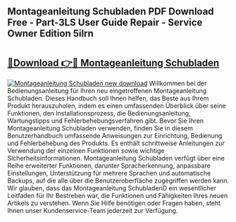 ## Montageanleitung Schubladen PDF Download Free - Part-3LS User Guide Repair - Service Owner Edition 5iIrn

# <h2><a href="http://df6xe7.blite.top/?on=Montageanleitung+Schubladen">🔗Download 👉🔴 Montageanleitung Schubladen</a></h2>

[![Montageanleitung Schubladen new download](https://i.imgur.com/lujVjoI.png)](http://df6xe7.blite.top/?on=Montageanleitung+Schubladen)
Willkommen bei der Bedienungsanleitung für Ihren neu eingetroffenen Montageanleitung Schubladen. Dieses Handbuch soll Ihnen helfen, das Beste aus Ihrem Produkt herauszuholen, indem es einen umfassenden Überblick über seine Funktionen, den Installationsprozess, die Bedienungsanleitung, Wartungstipps und Fehlerbehebungsverfahren gibt. Bevor Sie Ihren Montageanleitung Schubladen verwenden, finden Sie in diesem Benutzerhandbuch umfassende Anweisungen zur Einrichtung, Bedienung und Fehlerbehebung des Produkts. Es enthält schrittweise Anleitungen zur Verwendung der einzelnen Funktionen sowie wichtige Sicherheitsinformationen. Montageanleitung Schubladen verfügt über eine Reihe erweiterter Funktionen, darunter Spracherkennung, anpassbare Einstellungen, Unterstützung für mehrere Sprachen und automatische Backups, auf die alle über die Benutzeroberfläche zugegriffen werden kann. Wir glauben, dass das Montageanleitung SchubladenD ein wesentlicher Leitfaden für Ihr Bestreben war, die Funktionen und Fähigkeiten Ihres neuen Artikels zu verstehen. Wenn Sie Hilfe benötigen oder Fragen haben, steht Ihnen unser Kundenservice-Team jederzeit zur Verfügung.
